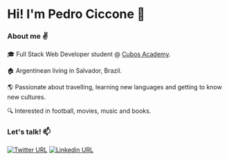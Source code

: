 # Hi! I'm Pedro Ciccone :wave:

### About me :v:

:mortar_board: Full Stack Web Developer student @ [Cubos Academy](https://www.cubos.academy/).

:house: Argentinean living in Salvador, Brazil.

:earth_americas: Passionate about travelling, learning new languages and getting to know new cultures.

:mag: Interested in football, movies, music and books.

### Let's talk! :mailbox:

[![Twitter URL](https://img.shields.io/twitter/url?color=%231DA1F2&label=follow&logo=twitter&logoColor=%231DA1F2&style=flat-square&url=https%3A%2F%2Fwww.twitter.com%2Fuser%pablohildo)](https://twitter.com/PedroCicc)
[![Linkedin URL](https://img.shields.io/twitter/url?color=%230072b1&label=connect&logo=linkedin&logoColor=%230072b1&style=flat-square&url=https%3A%2F%2Fwww.linkedin.com%2Fin%2Fpablohildo%2F)](https://www.linkedin.com/in/pedrociccone/)